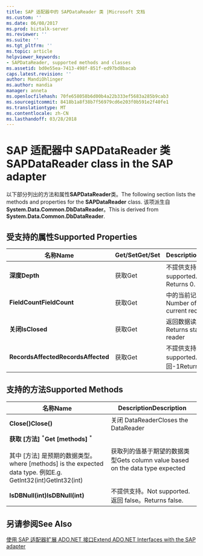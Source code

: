 ```yaml
---
title: SAP 适配器中的 SAPDataReader 类 |Microsoft 文档
ms.custom: ''
ms.date: 06/08/2017
ms.prod: biztalk-server
ms.reviewer: ''
ms.suite: ''
ms.tgt_pltfrm: ''
ms.topic: article
helpviewer_keywords:
- SAPDataReader, supported methods and classes
ms.assetid: bd0e55ea-7413-498f-851f-ed97bd8bacab
caps.latest.revision: ''
author: MandiOhlinger
ms.author: mandia
manager: anneta
ms.openlocfilehash: 70fe658058b6d00b4a22b333ef5683a285b9cab3
ms.sourcegitcommit: 8418b1a8f38b7f56979cd6e203f0b591e2f40fe1
ms.translationtype: MT
ms.contentlocale: zh-CN
ms.lasthandoff: 03/28/2018
---
```

# <a name="sapdatareader-class-in-the-sap-adapter"></a><span data-ttu-id="79337-102">SAP 适配器中 SAPDataReader 类</span><span class="sxs-lookup"><span data-stu-id="79337-102">SAPDataReader class in the SAP adapter</span></span>
<span data-ttu-id="79337-103">以下部分列出的方法和属性**SAPDataReader**类。</span><span class="sxs-lookup"><span data-stu-id="79337-103">The following section lists the methods and properties for the **SAPDataReader** class.</span></span> <span data-ttu-id="79337-104">该项派生自**System.Data.Common.DbDataReader**。</span><span class="sxs-lookup"><span data-stu-id="79337-104">This is derived from **System.Data.Common.DbDataReader**.</span></span>  
  
## <a name="supported-properties"></a><span data-ttu-id="79337-105">受支持的属性</span><span class="sxs-lookup"><span data-stu-id="79337-105">Supported Properties</span></span>  
  
|<span data-ttu-id="79337-106">名称</span><span class="sxs-lookup"><span data-stu-id="79337-106">Name</span></span>|<span data-ttu-id="79337-107">Get/Set</span><span class="sxs-lookup"><span data-stu-id="79337-107">Get/Set</span></span>|<span data-ttu-id="79337-108">Description</span><span class="sxs-lookup"><span data-stu-id="79337-108">Description</span></span>|  
|----------|--------------|-----------------|  
|<span data-ttu-id="79337-109">**深度**</span><span class="sxs-lookup"><span data-stu-id="79337-109">**Depth**</span></span>|<span data-ttu-id="79337-110">获取</span><span class="sxs-lookup"><span data-stu-id="79337-110">Get</span></span>|<span data-ttu-id="79337-111">不提供支持。</span><span class="sxs-lookup"><span data-stu-id="79337-111">Not supported.</span></span> <span data-ttu-id="79337-112">返回 0。</span><span class="sxs-lookup"><span data-stu-id="79337-112">Returns 0.</span></span>|  
|<span data-ttu-id="79337-113">**FieldCount**</span><span class="sxs-lookup"><span data-stu-id="79337-113">**FieldCount**</span></span>|<span data-ttu-id="79337-114">获取</span><span class="sxs-lookup"><span data-stu-id="79337-114">Get</span></span>|<span data-ttu-id="79337-115">中的当前记录集的字段数</span><span class="sxs-lookup"><span data-stu-id="79337-115">Number of fields in the current record set</span></span>|  
|<span data-ttu-id="79337-116">**关闭**</span><span class="sxs-lookup"><span data-stu-id="79337-116">**IsClosed**</span></span>|<span data-ttu-id="79337-117">获取</span><span class="sxs-lookup"><span data-stu-id="79337-117">Get</span></span>|<span data-ttu-id="79337-118">返回数据读取器的状态</span><span class="sxs-lookup"><span data-stu-id="79337-118">Returns status of data reader</span></span>|  
|<span data-ttu-id="79337-119">**RecordsAffected**</span><span class="sxs-lookup"><span data-stu-id="79337-119">**RecordsAffected**</span></span>|<span data-ttu-id="79337-120">获取</span><span class="sxs-lookup"><span data-stu-id="79337-120">Get</span></span>|<span data-ttu-id="79337-121">不提供支持。</span><span class="sxs-lookup"><span data-stu-id="79337-121">Not supported.</span></span> <span data-ttu-id="79337-122">将返回-1</span><span class="sxs-lookup"><span data-stu-id="79337-122">Returns -1</span></span>|  
  
## <a name="supported-methods"></a><span data-ttu-id="79337-123">支持的方法</span><span class="sxs-lookup"><span data-stu-id="79337-123">Supported Methods</span></span>  
  
|<span data-ttu-id="79337-124">名称</span><span class="sxs-lookup"><span data-stu-id="79337-124">Name</span></span>|<span data-ttu-id="79337-125">Description</span><span class="sxs-lookup"><span data-stu-id="79337-125">Description</span></span>|  
|----------|-----------------|  
|<span data-ttu-id="79337-126">**Close()**</span><span class="sxs-lookup"><span data-stu-id="79337-126">**Close()**</span></span>|<span data-ttu-id="79337-127">关闭 DataReader</span><span class="sxs-lookup"><span data-stu-id="79337-127">Closes the DataReader</span></span>|  
|<span data-ttu-id="79337-128">**获取 [方法]** <sup>\*</sup></span><span class="sxs-lookup"><span data-stu-id="79337-128">**Get [methods]** <sup>\*</sup></span></span><br /><br /> <span data-ttu-id="79337-129">其中 [方法] 是预期的数据类型。</span><span class="sxs-lookup"><span data-stu-id="79337-129">where [methods] is the expected data type.</span></span> <span data-ttu-id="79337-130">例如</span><span class="sxs-lookup"><span data-stu-id="79337-130">E.g.</span></span> <span data-ttu-id="79337-131">GetInt32(int)</span><span class="sxs-lookup"><span data-stu-id="79337-131">GetInt32(int)</span></span>|<span data-ttu-id="79337-132">获取列的值基于期望的数据类型</span><span class="sxs-lookup"><span data-stu-id="79337-132">Gets column value based on the data type expected</span></span>|  
|<span data-ttu-id="79337-133">**IsDBNull(int)**</span><span class="sxs-lookup"><span data-stu-id="79337-133">**IsDBNull(int)**</span></span>|<span data-ttu-id="79337-134">不提供支持。</span><span class="sxs-lookup"><span data-stu-id="79337-134">Not supported.</span></span> <span data-ttu-id="79337-135">返回 false。</span><span class="sxs-lookup"><span data-stu-id="79337-135">Returns false.</span></span>|  
  
## <a name="see-also"></a><span data-ttu-id="79337-136">另请参阅</span><span class="sxs-lookup"><span data-stu-id="79337-136">See Also</span></span>  
 [<span data-ttu-id="79337-137">使用 SAP 适配器扩展 ADO.NET 接口</span><span class="sxs-lookup"><span data-stu-id="79337-137">Extend ADO.NET Interfaces with the SAP adapter</span></span>](../../adapters-and-accelerators/adapter-sap/extend-ado-net-interfaces-with-the-sap-adapter.md)
